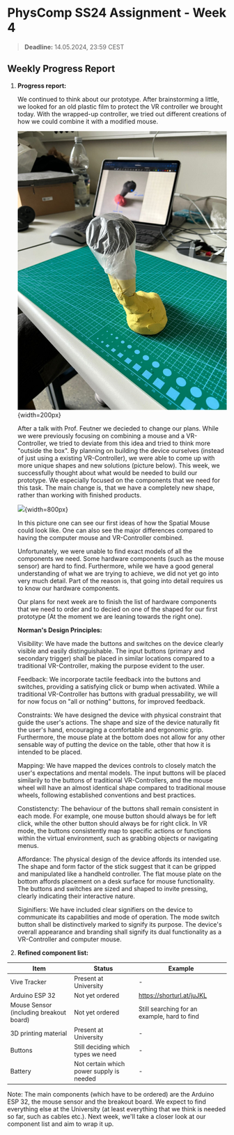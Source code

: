 # PhysComp SS24 Assignment - Week 4

> **Deadline:** 14.05.2024, 23:59 CEST

## Weekly Progress Report

1. **Progress report:**

    We continued to think about our prototype. After brainstorming a little, we looked for an old plastic film to protect the VR controller we brought today. With the wrapped-up controller, we tried out different creations of how we could combine it with a modified mouse.

    ![](./Figures/MouseAndController.jpeg){width=200px}

    After a talk with Prof. Feutner we decieded to change our plans. While we were previously focusing on combining a mouse and a VR-Controller, we tried to deviate from this idea and tried to think more "outside the box". By planning on building the device ourselves (instead of just using a existing VR-Controller), we were able to come up with more unique shapes and new solutions (picture below). This week, we successfully thought about what would be needed to build our prototype. We especially focused on the components that we need for this task. The main change is, that we have a completely new shape, rather than working with finished products.

    ![](./Figures/ViveModels.png){width=800px}

    In this picture one can see our first ideas of how the Spatial Mouse could look like. One can also see the major differences compared to having the computer mouse and VR-Controller combined.

    Unfortunately, we were unable to find exact models of all the components we need. Some hardware components (such as the mouse sensor) are hard to find. Furthermore, while we have a good general understanding of what we are trying to achieve, we did not yet go into very much detail. Part of the reason is, that going into detail requires us to know our hardware components. 

    Our plans for next week are to finish the list of hardware components that we need to order and to decied on one of the shaped for our first prototype (At the moment we are leaning towards the right one).


    **Norman's Design Principles:**

    Visibility: We have made the buttons and switches on the device clearly visible and easily distinguishable. The input buttons (primary and secondary trigger) shall be placed in similar locations compared to a traditional VR-Controller, making the purpose evident to the user.

    Feedback: We incorporate tactile feedback into the buttons and switches, providing a satisfying click or bump when activated. While a traditional VR-Controller has buttons with gradual pressability, we will for now focus on "all or nothing" buttons, for improved feedback.

    Constraints: We have designed the device with physical constraint that guide the user's actions. The shape and size of the device naturally fit the user's hand, encouraging a comfortable and ergonomic grip. Furthermore, the mouse plate at the bottom does not allow for any other sensable way of putting the device on the table, other that how it is intended to be placed.

    Mapping: We have mapped the devices controls to closely match the user's expectations and mental models. The input buttons will be placed similarily to the buttons of traditional VR-Controllers, and the mouse wheel will have an almost identical shape compared to traditional mouse wheels, following established conventions and best practices.

    Constistencty: The behaviour of the buttons shall remain consistent in each mode. For example, one mouse button should always be for left click, while the other button should always be for right click. In VR mode, the buttons consistently map to specific actions or functions within the virtual environment, such as grabbing objects or navigating menus.

    Affordance: The physical design of the device affords its intended use. The shape and form factor of the stick suggest that it can be gripped and manipulated like a handheld controller. The flat mouse plate on the bottom affords placement on a desk surface for mouse functionality. The buttons and switches are sized and shaped to invite pressing, clearly indicating their interactive nature.

    Siginifiers: We have included clear signifiers on the device to communicate its capabilities and mode of operation. The mode switch button shall be distinctively marked to signify its purpose. The device's overall appearance and branding shall signify its dual functionality as a VR-Controller and computer mouse.


2. **Refined component list:** 


| Item                   | Status             | Example |
|------------------------|--------------------|-----------|
| Vive Tracker         | Present at University    | - |
| Arduino ESP 32     | Not yet ordered | https://shorturl.at/juJKL |
| Mouse Sensor (including breakout board) | Not yet ordered | Still searching for an example, hard to find |
| 3D printing material   | Present at University   | - |
| Buttons   | Still deciding which types we need   | - | 
| Battery   | Not certain which power supply is needed   | - |

Note: The main components (which have to be ordered) are the Arduino ESP 32, the mouse sensor and the breakout board. 
We expect to find everything else at the University (at least everything that we think is needed so far, such as cables etc.). Next week, we'll take a closer look at our component list and aim to wrap it up.



